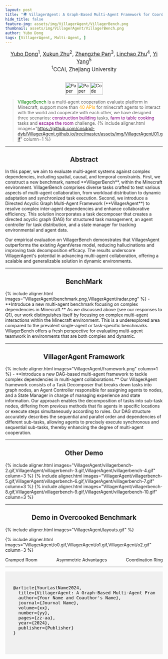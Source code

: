 ```yaml
---
layout: post
title: "🌍 VillagerAgent: A Graph-Based Multi-Agent Framework for Coordinating Complex Task Dependencies in Minecraft 🏰"
hide_title: false
feature-img: assets/img/VillagerAgent/VillagerBench.png
thumbnail: assets/img/VillagerAgent/VillagerBench.png
author: Yubo Dong
tags: [VillagerAgent, Multi-Agent, ]
---
```

<div align="center" style="font-size: larger;">
    <a href='mailto:yubodong@example.com'>Yubo Dong</a><sup>1</sup>, <a href='mailto:xukunzhu@example.com'>Xukun Zhu</a><sup>2</sup>, <a href='mailto:zhengzhepan@example.com'>Zhengzhe Pan</a><sup>3</sup>, <a href='mailto:linchaozhu@example.com'>Linchao Zhu</a><sup>4</sup>, <a href='mailto:yyang@example.com'>Yi Yang</a><sup>5</sup>
</div>
<div align="center" style="font-size: larger;">
    <sup>1</sup>CCAI, Zhejiang University
</div>
<br>

<style>
    .center-flex {
        display: flex; /* 设置为Flexbox容器 */
        justify-content: center; /* 水平居中 */
        align-items: center; /* 垂直居中 */
        gap: 0px; /* 设置元素之间的间距 */
        
    }
    .center-flex img {
        height: 40px; /* 保持图片的宽高比 */
        width: auto; /* 调整图片宽度，从而调整按钮大小 */
    }
</style>

<p class="center-flex">
    <a href='https://arxiv.org/'>
      <img src='https://img.shields.io/badge/Paper-PDF-green?style=for-the-badge&logo=arXiv&logoColor=green' alt='Paper PDF'>
    </a>
    <a href='YOUR_PAPER_LINK_HERE'>
      <img src='https://img.shields.io/badge/Paper-Link-blue?style=for-the-badge' alt='Paper Link'>
    </a>
    <a href='YOUR_CODE_REPOSITORY_LINK_HERE'>
      <img src='https://img.shields.io/badge/Code-Repository-yellow?style=for-the-badge&logo=GitHub' alt='Code Repository'>
    </a>
</p>

> <span style="color: green;">VillagerBench</span> is a multi-agent cooperation evaluate platform in Minecraft, support more than <span style="color: orange;">40 APIs</span> for minecraft agents to interact with the world and cooperate with each other, we have designed three scenarios: <span style="color: purple;">construction building</span> tasks, <span style="color: purple;">farm to table cooking</span> tasks and <span style="color: purple;">escape the room</span> challenge.
{% include aligner.html images="https://github.com/cnsdqd-dyb/VillagerAgent.github.io/tree/master/assets/img/VillagerAgent/01.gif" column=1 %}

---


<h2 style="text-align:center;">Abstract</h2>
In this paper, we aim to evaluate multi-agent systems against complex dependencies, including spatial, causal, and temporal constraints. First, we construct a new benchmark, named **VillagerBench**, within the Minecraft environment. VillagerBench comprises diverse tasks crafted to test various aspects of multi-agent collaboration, from workload distribution to dynamic adaptation and synchronized task execution. Second, we introduce a Directed Acyclic Graph Multi-Agent Framework (**VillagerAgent**) to resolve complex inter-agent dependencies and enhance collaborative efficiency. This solution incorporates a task decomposer that creates a directed acyclic graph (DAG) for structured task management, an agent controller for task distribution, and a state manager for tracking environmental and agent data.

Our empirical evaluation on VillagerBench demonstrates that VillagerAgent outperforms the existing AgentVerse model, reducing hallucinations and improving task decomposition efficacy. The results underscore VillagerAgent's potential in advancing multi-agent collaboration, offering a scalable and generalizable solution in dynamic environments.


---

<h2 style="text-align:center;">BenchMark</h2>
{% include aligner.html images="VillagerAgent/benchmark.png,VillagerAgent/radar.png" %}
- **Introduce a new multi-agent benchmark focusing on complex dependencies in Minecraft.**
  As we discussed  above (see our responses to Q1), our work distinguishes itself by focusing on complex multi-agent interactions within the Minecraft environment. This is a  underexplored area compared to the prevalent single-agent or task-specific benchmarks. VillagerBench offers a fresh perspective for evaluating multi-agent teamwork in environments that are both complex and dynamic.



---

<h2 style="text-align:center;">VillagerAgent Framework</h2>
{% include aligner.html images="VillagerAgent/framework.png" column=1 %}
- **Introduce a new DAG-based multi-agent framework to tackle complex dependencies in multi-agent collaborations.** 
  Our VillagerAgent framework consists of a Task Decomposer that breaks down tasks into graph nodes, an Agent Controller responsible for assigning agents to nodes, and a State Manager in charge of managing experience and state information. Our approach enables the decomposition of tasks into sub-task nodes, differing from previous methods that fix agents in specific locations or execute steps simultaneously according to rules. Our DAG structure accurately describes the sequential and parallel order and dependencies of different sub-tasks, allowing agents to precisely execute synchronous and sequential sub-tasks, thereby enhancing the degree of multi-agent cooperation.

---
<h2 style="text-align:center;">Other Demo</h2>
{% include aligner.html images="VillagerAgent/villagerbench-2.gif,VillagerAgent/villagerbench-3.gif,VillagerAgent/villagerbench-4.gif" column=3 %}
{% include aligner.html images="VillagerAgent/villagerbench-5.gif,VillagerAgent/villagerbench-6.gif,VillagerAgent/villagerbench-7.gif" column=3 %}
{% include aligner.html images="VillagerAgent/villagerbench-8.gif,VillagerAgent/villagerbench-9.gif,VillagerAgent/villagerbench-10.gif" column=3 %}

---

<h2 style="text-align:center;">Demo in Overcooked Benchmark</h2>

{% include aligner.html images="VillagerAgent/layouts.gif" %}



{% include aligner.html images="VillagerAgent/o0.gif,VillagerAgent/o1.gif,VillagerAgent/o2.gif" column=3 %}

<div style="display: flex; width: 100%;">
  <div style="text-align: left; flex-grow: 1; padding-right: 10px;">Cramped Room</div>
  <div style="text-align: center; flex-grow: 1;">Asymmetric Advantages</div>
  <div style="text-align: right; flex-grow: 1; padding-left: 10px;">Coordination Ring</div>
</div>

---

<div style="background-color:#f0f0f0; color:black; padding:20px 0; margin:0; width:100%;">
  <div style="margin:auto; width:90%; padding:10px;">
    <!-- BibTeX entry -->
    <pre>
@article{YourLastName2024,
  title={VillagerAgent: A Graph-Based Multi-Agent Framework for Coordinating Complex Task Dependencies in Minecraft},
  author={Your Name and Coauthor's Name},
  journal={Journal Name},
  volume={xx},
  number={yy},
  pages={zz-aa},
  year={2024},
  publisher={Publisher}
}
    </pre>
  </div>
</div>